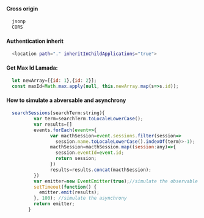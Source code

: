 #### Cross origin
```sh
  jsonp
  CORS
```
#### Authentication inherit
```sh
  <location path="." inheritInChildApplications="true">
```
#### Get Max Id Lamada:
```js
  let newArray=[{id: 1},{id: 2}];
  const maxId=Math.max.apply(null, this.newArray.map(s=>s.id));
```
#### How to simulate a abversable and asynchrony
```js
  searchSessions(searchTerm:string){
          var term=searchTerm.toLocaleLowerCase();
          var results=[]
          events.forEach(event=>{
                var macthSession=event.sessions.filter(session=>
                  session.name.toLocaleLowerCase().indexOf(term)>-1);
                macthSession=macthSession.map((session:any)=>{
                  session.eventId=event.id;
                  return session;
                })
                results=results.concat(macthSession);
          })
          var emitter=new EventEmitter(true);//simulate the observable
          setTimeout(function() {  
            emitter.emit(results);
          }, 100); //simulate the asynchrony
          return emitter;
        } 
```

